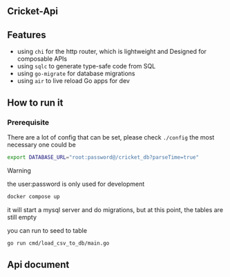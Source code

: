 ## Cricket-Api

## Features

* using `chi` for the http router, which is lightweight and Designed for composable APIs
* using `sqlc` to generate type-safe code from SQL
* using `go-migrate` for database migrations
* using `air` to live reload Go apps for dev

## How to run it

### Prerequisite

There are a lot of config that can be set, please check `./config`
the most necessary one could be 

```bash
export DATABASE_URL="root:password@/cricket_db?parseTime=true"
```


> [!WARNING]
> the user:password is only used for development


```bash
docker compose up
```

it will start a mysql server and do migrations, but at this point, the tables are still empty

you can run to seed to table

```bash
go run cmd/load_csv_to_db/main.go
```


## Api document
